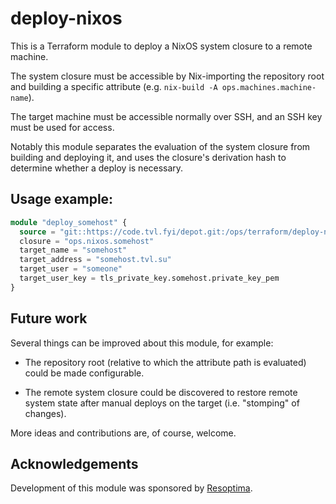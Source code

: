deploy-nixos
============

This is a Terraform module to deploy a NixOS system closure to a
remote machine.

The system closure must be accessible by Nix-importing the repository
root and building a specific attribute (e.g. `nix-build -A
ops.machines.machine-name`).

The target machine must be accessible normally over SSH, and an SSH
key must be used for access.

Notably this module separates the evaluation of the system closure from building
and deploying it, and uses the closure's derivation hash to determine whether a
deploy is necessary.

## Usage example:

```terraform
module "deploy_somehost" {
  source = "git::https://code.tvl.fyi/depot.git:/ops/terraform/deploy-nixos.git"
  closure = "ops.nixos.somehost"
  target_name = "somehost"
  target_address = "somehost.tvl.su"
  target_user = "someone"
  target_user_key = tls_private_key.somehost.private_key_pem
}
```

## Future work

Several things can be improved about this module, for example:

* The repository root (relative to which the attribute path is evaluated) could
  be made configurable.

* The remote system closure could be discovered to restore remote system state
  after manual deploys on the target (i.e. "stomping" of changes).

More ideas and contributions are, of course, welcome.

## Acknowledgements

Development of this module was sponsored by [Resoptima](https://resoptima.com/).
